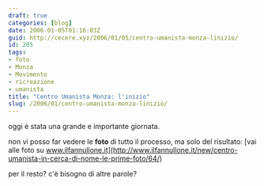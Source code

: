 ```yaml
---
draft: true
categories: [blog]
date: 2006-01-05T01:16:03Z
guid: http://cecere.xyz/2006/01/05/centro-umanista-monza-linizio/
id: 205
tags:
- foto
- Monza
- Movimento
- ricreazione
- umanista
title: "Centro Umanista Monza: l'inizio"
slug: /2006/01/centro-umanista-monza-linizio/
---
```


[<img src='/wp-content/centro_umanista_monza.jpg' alt='' align='left' />](http://www.ilfannullone.it/new/centro-umanista-in-cerca-di-nome-le-prime-foto/64/)

oggi è stata una grande e importante giornata.
  
non vi posso far vedere le **foto** di tutto il processo, ma solo del risultato: [vai alle foto su www.ilfannullone.it](http://www.ilfannullone.it/new/centro-umanista-in-cerca-di-nome-le-prime-foto/64/)

per il resto? c'è bisogno di altre parole?
